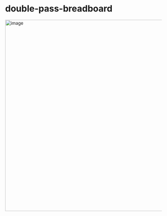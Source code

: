 # double-pass-breadboard

<img width="615" alt="image" src="https://user-images.githubusercontent.com/63123871/226499476-59a38530-5524-4b56-b8db-555a3d6837f9.png">
